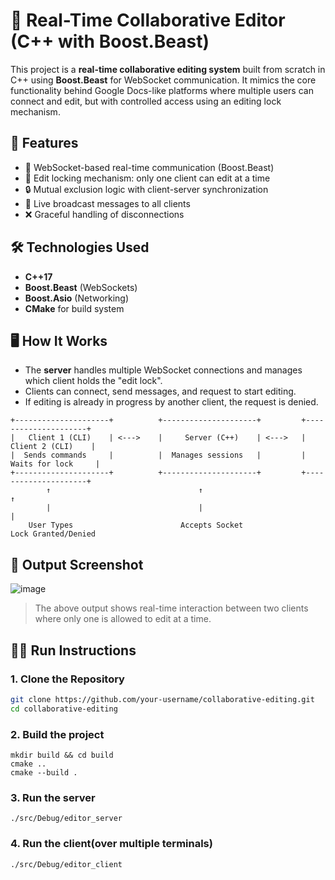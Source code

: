 # 📝 Real-Time Collaborative Editor (C++ with Boost.Beast)

This project is a **real-time collaborative editing system** built from scratch in C++ using **Boost.Beast** for WebSocket communication. It mimics the core functionality behind Google Docs-like platforms where multiple users can connect and edit, but with controlled access using an editing lock mechanism.

## 🚀 Features

- 📡 WebSocket-based real-time communication (Boost.Beast)
- 🧠 Edit locking mechanism: only one client can edit at a time
- 🔒 Mutual exclusion logic with client-server synchronization
- 💬 Live broadcast messages to all clients
- ❌ Graceful handling of disconnections

## 🛠️ Technologies Used

- **C++17**
- **Boost.Beast** (WebSockets)
- **Boost.Asio** (Networking)
- **CMake** for build system

## 🖥️ How It Works

- The **server** handles multiple WebSocket connections and manages which client holds the "edit lock".
- Clients can connect, send messages, and request to start editing.
- If editing is already in progress by another client, the request is denied.
```
+---------------------+          +---------------------+         +---------------------+
|   Client 1 (CLI)    | <--->    |     Server (C++)    | <--->   |   Client 2 (CLI)    |
|  Sends commands     |          |  Manages sessions   |         |  Waits for lock     |
+---------------------+          +---------------------+         +---------------------+
        ↑                                 ↑                               ↑
        |                                 |                               |
    User Types                        Accepts Socket                Lock Granted/Denied

```
## 🧪 Output Screenshot

![image](https://github.com/user-attachments/assets/a38a2371-5b36-48b6-a644-b5a6630ed6a0)


> The above output shows real-time interaction between two clients where only one is allowed to edit at a time.


## 🏃‍♂️ Run Instructions

### 1. Clone the Repository

```bash
git clone https://github.com/your-username/collaborative-editing.git
cd collaborative-editing
```
### 2. Build the project 
```
mkdir build && cd build
cmake ..
cmake --build .
```
### 3. Run the server 
```
./src/Debug/editor_server
```
### 4. Run the client(over multiple terminals)
```
./src/Debug/editor_client
```
